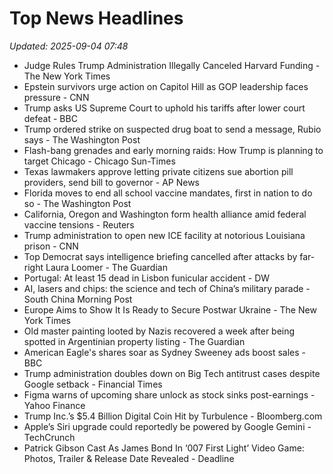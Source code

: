 # Top News Headlines

_Updated: 2025-09-04 07:48_

- Judge Rules Trump Administration Illegally Canceled Harvard Funding - The New York Times
- Epstein survivors urge action on Capitol Hill as GOP leadership faces pressure - CNN
- Trump asks US Supreme Court to uphold his tariffs after lower court defeat - BBC
- Trump ordered strike on suspected drug boat to send a message, Rubio says - The Washington Post
- Flash-bang grenades and early morning raids: How Trump is planning to target Chicago - Chicago Sun-Times
- Texas lawmakers approve letting private citizens sue abortion pill providers, send bill to governor - AP News
- Florida moves to end all school vaccine mandates, first in nation to do so - The Washington Post
- California, Oregon and Washington form health alliance amid federal vaccine tensions - Reuters
- Trump administration to open new ICE facility at notorious Louisiana prison - CNN
- Top Democrat says intelligence briefing cancelled after attacks by far-right Laura Loomer - The Guardian
- Portugal: At least 15 dead in Lisbon funicular accident - DW
- AI, lasers and chips: the science and tech of China’s military parade - South China Morning Post
- Europe Aims to Show It Is Ready to Secure Postwar Ukraine - The New York Times
- Old master painting looted by Nazis recovered a week after being spotted in Argentinian property listing - The Guardian
- American Eagle's shares soar as Sydney Sweeney ads boost sales - BBC
- Trump administration doubles down on Big Tech antitrust cases despite Google setback - Financial Times
- Figma warns of upcoming share unlock as stock sinks post-earnings - Yahoo Finance
- Trump Inc.’s $5.4 Billion Digital Coin Hit by Turbulence - Bloomberg.com
- Apple’s Siri upgrade could reportedly be powered by Google Gemini - TechCrunch
- Patrick Gibson Cast As James Bond In ‘007 First Light’ Video Game: Photos, Trailer & Release Date Revealed - Deadline